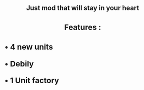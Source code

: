 <div align="center"> 
  <h2>
  Just mod that will stay in your heart 
  <h2>
<div>

<div>
  <h3>
  
  Features :

  <h3>
<div>

<div align="left">
  <h7>
  
  • 4 new units

  • Debily

  • 1 Unit factory

  <h7>
<div>
